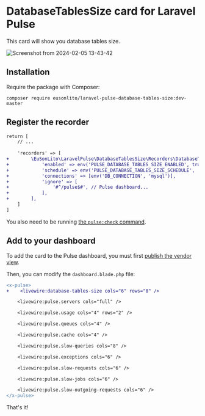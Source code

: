 # DatabaseTablesSize card for Laravel Pulse

This card will show you database tables size.

![Screenshot from 2024-02-05 13-43-42](https://github.com/eusonlito/LaravelPulseDatabaseTablesSize/assets/644551/21f71ca7-019a-41c4-a148-f5e28c9d86c2)

## Installation

Require the package with Composer:

```shell
composer require eusonlito/laravel-pulse-database-tables-size:dev-master
```

## Register the recorder

```diff
return [
    // ...
    
    'recorders' => [
+        \EuSonLito\LaravelPulse\DatabaseTablesSize\Recorders\DatabaseTablesSizeRecorder::class => [
+            'enabled' => env('PULSE_DATABASE_TABLES_SIZE_ENABLED', true),
+            'schedule' => env('PULSE_DATABASE_TABLES_SIZE_SCHEDULE', 'hour'), // halfhour | hour | quarterday | halfday | day
+            'connections' => [env('DB_CONNECTION', 'mysql')],
+            'ignore' => [
+                '#^/pulse$#', // Pulse dashboard...
+            ],
+        ],
    ]
]
```

You also need to be running [the `pulse:check` command](https://laravel.com/docs/10.x/pulse#dashboard-cards).

## Add to your dashboard

To add the card to the Pulse dashboard, you must first [publish the vendor view](https://laravel.com/docs/10.x/pulse#dashboard-customization).

Then, you can modify the `dashboard.blade.php` file:

```diff
<x-pulse>
+    <livewire:database-tables-size cols="6" rows="8" />

    <livewire:pulse.servers cols="full" />

    <livewire:pulse.usage cols="4" rows="2" />

    <livewire:pulse.queues cols="4" />

    <livewire:pulse.cache cols="4" />

    <livewire:pulse.slow-queries cols="8" />

    <livewire:pulse.exceptions cols="6" />

    <livewire:pulse.slow-requests cols="6" />

    <livewire:pulse.slow-jobs cols="6" />

    <livewire:pulse.slow-outgoing-requests cols="6" />
</x-pulse>
```

That's it!


